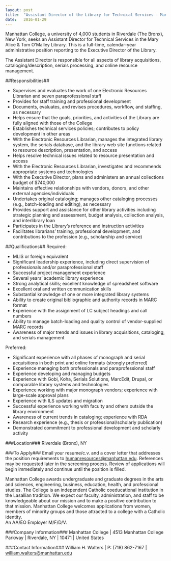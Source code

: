 ```yaml
---
layout: post
title:  "Assistant Director of the Library for Technical Services - Manhattan College"
date:   2016-01-29
---
```


Manhattan College, a university of 4,000 students in Riverdale (The Bronx), New York, seeks an Assistant Director for Technical Services in the Mary Alice & Tom O’Malley Library.  This is a full-time, calendar-year administrative position reporting to the Executive Director of the Library.

The Assistant Director is responsible for all aspects of library acquisitions, cataloging/description, serials processing, and online resource management.

##Responsibilities##
* Supervises and evaluates the work of one Electronic Resources Librarian and seven paraprofessional staff
* Provides for staff training and professional development
* Documents, evaluates, and revises procedures, workflow, and staffing, as necessary
* Helps ensure that the goals, priorities, and activities of the Library are fully aligned with those of the College
* Establishes technical services policies; contributes to policy development in other areas
* With the Electronic Resources Librarian, manages the integrated library system, the serials database, and the library web site functions related to resource description, presentation, and access
* Helps resolve technical issues related to resource presentation and access
* With the Electronic Resources Librarian, investigates and recommends appropriate systems and technologies
* With the Executive Director, plans and administers an annual collections budget of $740,000
* Maintains effective relationships with vendors, donors, and other external agencies/individuals
* Undertakes original cataloging; manages other cataloging processes (e.g., batch-loading and editing), as necessary
* Provides support and assistance for other library activities including strategic planning and assessment, budget analysis, collection analysis, and interlibrary loan
* Participates in the Library’s reference and instruction activities
* Facilitates librarians’ training, professional development, and contributions to the profession (e.g., scholarship and service)

##Qualifications##
Required:
* MLIS or foreign equivalent
* Significant leadership experience, including direct supervision of professionals and/or paraprofessional staff
* Successful project management experience
* Several years’ academic library experience
* Strong analytical skills; excellent knowledge of spreadsheet software
* Excellent oral and written communication skills
* Substantial knowledge of one or more integrated library systems
* Ability to create original bibliographic and authority records in MARC format
* Experience with the assignment of LC subject headings and call numbers
* Ability to manage batch-loading and quality control of vendor-supplied MARC records
* Awareness of major trends and issues in library acquisitions, cataloging, and serials management

Preferred:
* Significant experience with all phases of monograph and serial acquisitions in both print and online formats (strongly preferred)
* Experience managing both professionals and paraprofessional staff
* Experience developing and managing budgets
* Experience with Gobi, Koha, Serials Solutions, MarcEdit, Drupal, or comparable library systems and technologies
* Experience working with major monograph vendors; experience with large-scale approval plans
* Experience with ILS updates and migration
* Successful experience working with faculty and others outside the library environment
* Awareness of current trends in cataloging; experience with RDA
* Research experience (e.g., thesis or professional/scholarly publication)
* Demonstrated commitment to professional development and scholarly activity

###Location###
Riverdale (Bronx), NY

###To Apply###
Email your resume/c.v. and a cover letter that addresses the position requirements to [humanresources@manhattan.edu](mailto:humanresources@manhattan.edu).  References may be requested later in the screening process.  Review of applications will begin immediately and continue until the position is filled.

Manhattan College awards undergraduate and graduate degrees in the arts and sciences, engineering, business, education, health, and professional studies.  The College is an independent Catholic coeducational institution in the Lasallian tradition.  We expect our faculty, administration, and staff to be knowledgeable about our mission and to make a positive contribution to that mission.  Manhattan College welcomes applications from women, members of minority groups and those attracted to a college with a Catholic identity.  
An AA/EO Employer M/F/D/V.

###Company Information###
Manhattan College | 4513 Manhattan College Parkway | Riverdale, NY | 10471 | United States

###Contact Information###
William H. Walters | P: (718) 862-7167 | [william.walters@manhattan.edu](mailto:william.walters@manhattan.edu)
